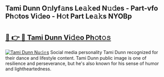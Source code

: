 ## Tami Dunn O𝚗lyf𝚊ns Le𝚊𝚔ed N𝚞𝚍es - Part-vfo Ph𝚘tos Vi𝚍eo - H𝚘t Part Le𝚊𝚔s NYOBp

# <h2><a href="http://hf0jo3n.feru.top/?c=Tami+Dunn">🔗 👉 🔴 Tami Dunn Vi𝚍𝚎o Ph𝚘t𝚘𝚜</a></h2>

[![Tami Dunn Nu𝚍𝚎s](https://i.imgur.com/0TWrTi3.gif)](http://hf0jo3n.feru.top/?c=Tami+Dunn)
Social media personality Tami Dunn recognized for their dance and lifestyle content. Tami Dunn public image is one of resilience and perseverance, but he's also known for his sense of humor and lightheartedness. 
